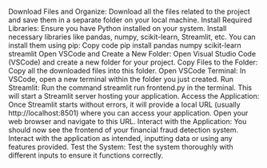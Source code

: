 Download Files and Organize:
Download all the files related to the project and save them in a separate folder on your local machine.
Install Required Libraries:
Ensure you have Python installed on your system.
Install necessary libraries like pandas, numpy, scikit-learn, Streamlit, etc. You can install them using pip:
Copy code
pip install pandas numpy scikit-learn streamlit
Open VSCode and Create a New Folder:
Open Visual Studio Code (VSCode) and create a new folder for your project.
Copy Files to the Folder:
Copy all the downloaded files into this folder.
Open VSCode Terminal:
In VSCode, open a new terminal within the folder you just created.
Run Streamlit:
Run the command streamlit run frontend.py in the terminal.
This will start a Streamlit server hosting your application.
Access the Application:
Once Streamlit starts without errors, it will provide a local URL (usually http://localhost:8501) where you can access your application.
Open your web browser and navigate to this URL.
Interact with the Application:
You should now see the frontend of your financial fraud detection system.
Interact with the application as intended, inputting data or using any features provided.
Test the System:
Test the system thoroughly with different inputs to ensure it functions correctly.

